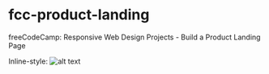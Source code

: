 # fcc-product-landing
 freeCodeCamp: Responsive Web Design Projects - Build a Product Landing Page

Inline-style: 
![alt text](https://github.com/eLuizaTsuda/fcc-product-landing/image/Canva-m.png "Screenshot")


